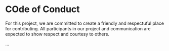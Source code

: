 # COde of Conduct

For this project, we are committed to create a friendly and respectuful place for contributing. All participants in our project and communication are expected to show respect and courtesy to others.

...
